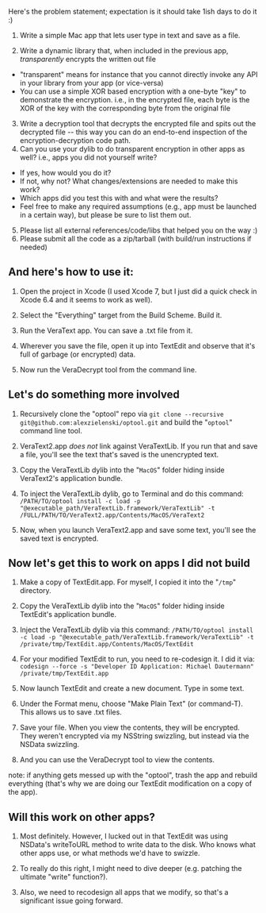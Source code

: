 Here's the problem statement; expectation is it should take 1ish days to do it :)

1. Write a simple Mac app that lets user type in text and save as a file.

2. Write a dynamic library that, when included in the previous app, *transparently* encrypts the written out file
  * "transparent" means for instance that you cannot directly invoke any API in your library from your app (or vice-versa)
  * You can use a simple XOR based encryption with a one-byte "key" to demonstrate the encryption. i.e., in the encrypted file, each byte is the XOR of the key with the corresponding byte from the original file
3. Write a decryption tool that decrypts the encrypted file and spits out the decrypted file -- this way you can do an end-to-end inspection of the encryption-decryption code path.
4. Can you use your dylib to do transparent encryption in other apps as well? i.e., apps you did not yourself write?
  * If yes, how would you do it?
  * If not, why not? What changes/extensions are needed to make this work?
  * Which apps did you test this with and what were the results?
  * Feel free to make any required assumptions (e.g., app must be launched in a certain way), but please be sure to list them out. 
5. Please list all external references/code/libs that helped you on the way :)
6. Please submit all the code as a zip/tarball (with build/run instructions if needed)

## And here's how to use it:

1. Open the project in Xcode (I used Xcode 7, but I just did a quick check in Xcode 6.4 and it seems to work as well).

2. Select the "Everything" target from the Build Scheme.  Build it.

3. Run the VeraText app.  You can save a .txt file from it.

4. Wherever you save the file, open it up into TextEdit and observe that it's full of garbage (or encrypted) data.

5. Now run the VeraDecrypt tool from the command line.  

## Let's do something more involved 

1. Recursively clone the "optool" repo via ```git clone --recursive git@github.com:alexzielenski/optool.git``` and build the "`optool`" command line tool.

2. VeraText2.app *does not* link against VeraTextLib.  If you run that and save a file, you'll see the text that's saved is the unencrypted text.

3. Copy the VeraTextLib dylib into the "`MacOS`" folder hiding inside VeraText2's application bundle.

4. To inject the VeraTextLib dylib, go to Terminal and do this command:  ```/PATH/TO/optool install -c load -p "@executable_path/VeraTextLib.framework/VeraTextLib" -t /FULL/PATH/TO/VeraText2.app/Contents/MacOS/VeraText2```

5. Now, when you launch VeraText2.app and save some text, you'll see the saved text is encrypted.

## Now let's get this to work on apps I did not build

1. Make a copy of TextEdit.app. For myself, I copied it into the "`/tmp`" directory.

2. Copy the VeraTextLib dylib into the "`MacOS`" folder hiding inside TextEdit's application bundle.

3. Inject the VeraTextLib dylib via this command: ```/PATH/TO/optool install -c load -p "@executable_path/VeraTextLib.framework/VeraTextLib" -t /private/tmp/TextEdit.app/Contents/MacOS/TextEdit```

4. For your modified TextEdit to run, you need to re-codesign it.  I did it via: ```codesign --force -s "Developer ID Application: Michael Dautermann" /private/tmp/TextEdit.app```

5. Now launch TextEdit and create a new document.  Type in some text.

6. Under the Format menu, choose "Make Plain Text" (or command-T).  This allows us to save .txt files.

7. Save your file.  When you view the contents, they will be encrypted.  They weren't encrypted via my NSString swizzling, but instead via the NSData swizzling.

8. And you can use the VeraDecrypt tool to view the contents.

note:  if anything gets messed up with the "optool", trash the app and rebuild everything (that's why we are doing our TextEdit modification on a copy of the app).

## Will this work on other apps?

1. Most definitely.  However, I lucked out in that TextEdit was using NSData's writeToURL method to write data to the disk.  Who knows what other apps use, or what methods we'd have to swizzle.

2. To really do this right, I might need to dive deeper (e.g. patching the ultimate "write" function?).  

3. Also, we need to recodesign all apps that we modify, so that's a significant issue going forward.


